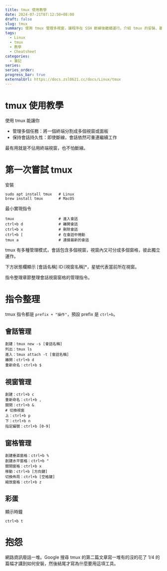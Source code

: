 ```yaml
---
title: tmux 使用教學
date: 2024-07-21T07:12:50+08:00
draft: false
slug: tmux
summary: 使用 tmux 管理多視窗，讓程序在 SSH 斷線後繼續運行。介紹 tmux 的安裝、基本使用方法以及整理常用的指令。
tags:
  - Linux
  - tmux
  - 教學
  - Cheatsheet
categories:
  - 筆記
series:
series_order: 
progress_bar: true
externalUrl: https://docs.zsl0621.cc/docs/Linux/tmux
---
```


# tmux 使用教學

使用 tmux 能讓你

- 管理多個任務：將一個終端分割成多個視窗或面板
- 保持會話持久性：即使斷線，會話依然可重連繼續工作

最有用就是不佔用終端視窗，也不怕斷線。

# 第一次嘗試 tmux

安裝

```shell
sudo apt install tmux   # Linux
brew install tmux       # MacOS
```

最小實現指令

```shell
tmux                    # 進入會話
ctrl+b d                # 離開會話
ctrl+b x                # 刪除會話
ctrl+b [                # 在會話中捲動
tmux a                  # 連接最新的會話
```

tmux 有多種管理模式，會話包含多個視窗，視窗內又可分成多個窗格，彼此獨立運作。

下方狀態欄顯示 [會話名稱] ID:[視窗名稱]*，星號代表當前所在視窗。

指令整理章節整理會話視窗窗格的管理指令。

# 指令整理

tmux 指令都是 `prefix + "操作"`，預設 prefix 是 `ctrl+b`。

## 會話管理

```shell
創建：tmux new -s [會話名稱]
列出：tmux ls
進入：tmux attach -t [會話名稱]
離開：ctrl+b d
重新命名：ctrl+b $
```

## 視窗管理

```shell
創建：ctrl+b c
重新命名：ctrl+b ,
關閉：ctrl+b &
# 切換視窗
上：ctrl+b p
下：ctrl+b n
指定編號：ctrl+b [0-9]
```

## 窗格管理

```shell
創建垂直窗格：ctrl+b %
創建水平窗格：ctrl+b "
關閉窗格：ctrl+b x
移動：ctrl+b [方向鍵]
切換佈局：ctrl+b [空格鍵]
縮放窗格：ctrl+b z
```

## 彩蛋

顯示時鐘

```shell
ctrl+b t
```

# 抱怨

網路資訊廢話一堆。Google 搜尋 tmux 的第二篇文章寫一堆有的沒的花了 1/4 的篇幅才講到如何安裝，然後結尾才寫為什麼要用這項工具。
